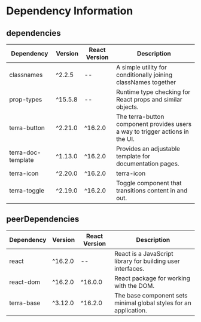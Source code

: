 # Dependency Information

## dependencies
| Dependency | Version | React Version | Description |
|-|-|-|-|
| classnames | ^2.2.5 | -- | A simple utility for conditionally joining classNames together |
| prop-types | ^15.5.8 | -- | Runtime type checking for React props and similar objects. |
| terra-button | ^2.21.0 | ^16.2.0 | The terra-button component provides users a way to trigger actions in the UI. |
| terra-doc-template | ^1.13.0 | ^16.2.0 | Provides an adjustable template for documentation pages. |
| terra-icon | ^2.20.0 | ^16.2.0 | terra-icon |
| terra-toggle | ^2.19.0 | ^16.2.0 | Toggle component that transitions content in and out. |

## peerDependencies
| Dependency | Version | React Version | Description |
|-|-|-|-|
| react | ^16.2.0 | -- | React is a JavaScript library for building user interfaces. |
| react-dom | ^16.2.0 | ^16.0.0 | React package for working with the DOM. |
| terra-base | ^3.12.0 | ^16.2.0 | The base component sets minimal global styles for an application. |
